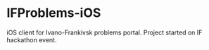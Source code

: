 IFProblems-iOS
==============

iOS client for Ivano-Frankivsk problems portal. Project started on IF hackathon event.
